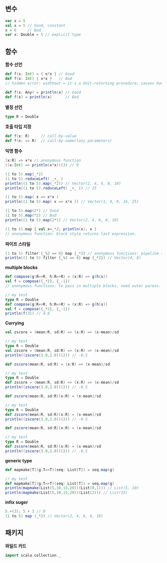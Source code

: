 ## 변수

```scala
var x = 5
val x = 5 // Good, constant
x = 6     // Bad
var x: Double = 5 // explicit type
```



## 함수

**함수 선언**

```scala
def f(x: Int) = { x*x } // Good
def f(x: Int) { x*x }   // Bad
// hidden error: widthout = it's a Unit-returning procedure; causes havoc
```

```scala
def f(x: Any) = println(x) // Good
def f(x) = println(x)      // Bad
```



**별칭 선언**

```scala
type R = Double
```



**호출 타입 지정**

```scala
def f(x: R)     // call-by-value
def f(x: => R)  // call-by-name(lazy parameters)
```



**익명 함수**

```scala
(x:R) => x*x // anonymous function
((x:Int) => println(x*x))(3) // 9
```

```scala
(1 to 5).map(_*2)
(1 to 5).reduceLeft( _+_ )
println((1 to 5).map(_*2)) // Vector(2, 4, 6, 8, 10)
println((1 to 5).reduceLeft( _+_ )) // 15
```

```scala
(1 to 5).map( x => x*x )
println((1 to 5).map( x => x*x )) // Vector(1, 4, 9, 16, 25)
```

```scala
(1 to 5).map(2*) // Good
(1 to 5).map(*2) // Bad
println((1 to 5).map(2*)) // Vector(2, 4, 6, 8, 10)
```

```scala
(1 to 5).map { val x=_*2; println(x); x }
// anonymous function: block style returns last expression.
```



**파이프 스타일**

```scala
(1 to 5) filter {_%2 == 0} map {_*2} // anonymous functions: pipeline style. (or parens too).
println((1 to 5) filter {_%2 == 0} map {_*2}) // Vector(4, 8)
```



**multiple blocks**

```scala
def compose(g:R=>R, h:R=>R) = (x:R) => g(h(x)) 
val f = compose({_*2}, {_-1})
// anonymous functions: to pass in multiple blocks, need outer parens.

// my test
type R = Double
def compose(g:R=>R, h:R=>R) = (x:R) => g(h(x)) 
val f = compose({_*2}, {_-1})
println(f(3)) // 4.0
```



**Currying**

```scala
val zscore = (mean:R, sd:R) => (x:R) => (x-mean)/sd

// my test
type R = Double
val zscore = (mean:R, sd:R) => (x:R) => (x-mean)/sd
println((zscore(3.0,2.0))(2)) // -0.5
```

```scala
def zscore(mean:R, sd:R) = (x:R) => (x-mean)/sd

// my test
type R = Double
def zscore = (mean:R, sd:R) => (x:R) => (x-mean)/sd
println((zscore(3.0,2.0))(2)) // -0.5
```

```scala
def zscore(mean:R, sd:R)(x:R) = (x-mean)/sd

// my test
type R = Double
def zscore(mean:R, sd:R)(x:R) = (x-mean)/sd
println((zscore(3.0,2.0))(2)) // -0.5
```

```scala
def zscore(mean:R, sd:R)(x:R) = (x-mean)/sd

// my test
type R = Double
def zscore(mean:R, sd:R)(x:R) = (x-mean)/sd
println((zscore(3.0,2.0))(2)) // -0.5
```



**generic type**

```scala
def mapmake[T](g:T=>T)(seq: List[T]) = seq.map(g)

// my test
def mapmake[T](g:T=>T)(seq: List[T]) = seq.map(g)
println(mapmake(List(5,10,15,20))(List(0,1))) // List(5, 10)
println(mapmake(List(5,10,15,20))(List(2))) // List(15)
```



**infix suger**

```scala
5.+(3); 5 + 3 // 8
(1 to 5) map (_*2) // Vector(2, 4, 6, 8, 10)
```





## 패키지

**와일드 카드**

```scala
import scala.collection._
```

